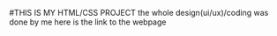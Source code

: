 #THIS IS MY HTML/CSS PROJECT
the whole design(ui/ux)/coding was done by me
here is the link to the webpage

